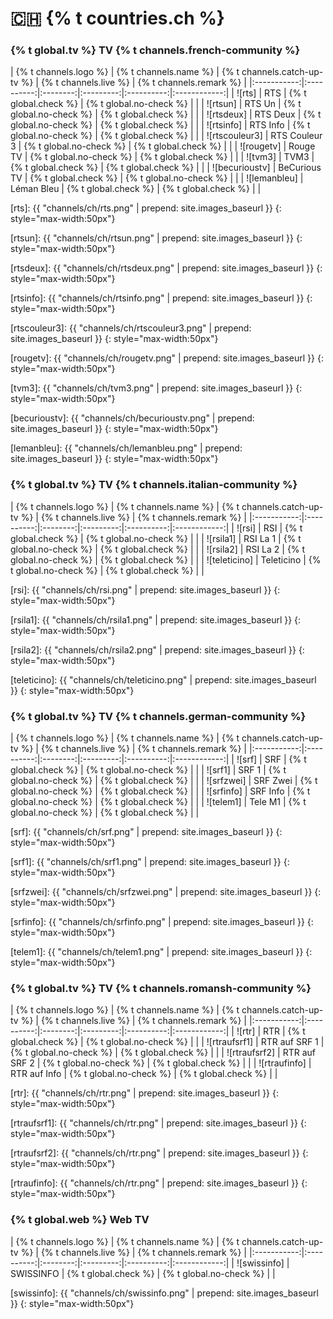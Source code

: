 # 🇨🇭 {% t countries.ch %}

### {% t global.tv %} TV {% t channels.french-community %}

<!-- Logo - Name - Replay? - Live TV? - Remark -->

| {% t channels.logo %} | {% t channels.name %} | {% t channels.catch-up-tv %} | {% t channels.live %} | {% t channels.remark %} |
|:-----------:|:----------:|:--------:|:---------:|:----------:|:------------:|
| ![rts] | RTS | {% t global.check %}  | {% t global.no-check %} | |
| ![rtsun] | RTS Un | {% t global.no-check %}  | {% t global.check %} | |
| ![rtsdeux] | RTS Deux | {% t global.no-check %}  | {% t global.check %} | |
| ![rtsinfo] | RTS Info | {% t global.no-check %}  | {% t global.check %} | |
| ![rtscouleur3] | RTS Couleur 3 | {% t global.no-check %}  | {% t global.check %} | |
| ![rougetv] | Rouge TV | {% t global.no-check %}  | {% t global.check %} | |
| ![tvm3] | TVM3 | {% t global.check %}  | {% t global.check %} | |
| ![becurioustv] | BeCurious TV | {% t global.check %}  | {% t global.no-check %} | |
| ![lemanbleu] | Léman Bleu | {% t global.check %}  | {% t global.check %} | |




[rts]: {{ "channels/ch/rts.png" | prepend: site.images_baseurl }}
{: style="max-width:50px"}

[rtsun]: {{ "channels/ch/rtsun.png" | prepend: site.images_baseurl }}
{: style="max-width:50px"}

[rtsdeux]: {{ "channels/ch/rtsdeux.png" | prepend: site.images_baseurl }}
{: style="max-width:50px"}

[rtsinfo]: {{ "channels/ch/rtsinfo.png" | prepend: site.images_baseurl }}
{: style="max-width:50px"}

[rtscouleur3]: {{ "channels/ch/rtscouleur3.png" | prepend: site.images_baseurl }}
{: style="max-width:50px"}

[rougetv]: {{ "channels/ch/rougetv.png" | prepend: site.images_baseurl }}
{: style="max-width:50px"}

[tvm3]: {{ "channels/ch/tvm3.png" | prepend: site.images_baseurl }}
{: style="max-width:50px"}

[becurioustv]: {{ "channels/ch/becurioustv.png" | prepend: site.images_baseurl }}
{: style="max-width:50px"}

[lemanbleu]: {{ "channels/ch/lemanbleu.png" | prepend: site.images_baseurl }}
{: style="max-width:50px"}




### {% t global.tv %} TV {% t channels.italian-community %}

<!-- Logo - Name - Replay? - Live TV? - Remark -->

| {% t channels.logo %} | {% t channels.name %} | {% t channels.catch-up-tv %} | {% t channels.live %} | {% t channels.remark %} |
|:-----------:|:----------:|:--------:|:---------:|:----------:|:------------:|
| ![rsi] | RSI | {% t global.check %}  | {% t global.no-check %} | |
| ![rsila1] | RSI La 1 | {% t global.no-check %}  | {% t global.check %} | |
| ![rsila2] | RSI La 2 | {% t global.no-check %}  | {% t global.check %} | |
| ![teleticino] | Teleticino | {% t global.no-check %}  | {% t global.check %} | |



[rsi]: {{ "channels/ch/rsi.png" | prepend: site.images_baseurl }}
{: style="max-width:50px"}

[rsila1]: {{ "channels/ch/rsila1.png" | prepend: site.images_baseurl }}
{: style="max-width:50px"}

[rsila2]: {{ "channels/ch/rsila2.png" | prepend: site.images_baseurl }}
{: style="max-width:50px"}

[teleticino]: {{ "channels/ch/teleticino.png" | prepend: site.images_baseurl }}
{: style="max-width:50px"}


### {% t global.tv %} TV {% t channels.german-community %}

<!-- Logo - Name - Replay? - Live TV? - Remark -->

| {% t channels.logo %} | {% t channels.name %} | {% t channels.catch-up-tv %} | {% t channels.live %} | {% t channels.remark %} |
|:-----------:|:----------:|:--------:|:---------:|:----------:|:------------:|
| ![srf] | SRF | {% t global.check %}  | {% t global.no-check %} | |
| ![srf1] | SRF 1 | {% t global.no-check %}  | {% t global.check %} | |
| ![srfzwei] | SRF Zwei | {% t global.no-check %}  | {% t global.check %} | |
| ![srfinfo] | SRF Info | {% t global.no-check %}  | {% t global.check %} | |
| ![telem1] | Tele M1 | {% t global.no-check %}  | {% t global.check %} | |


[srf]: {{ "channels/ch/srf.png" | prepend: site.images_baseurl }}
{: style="max-width:50px"}

[srf1]: {{ "channels/ch/srf1.png" | prepend: site.images_baseurl }}
{: style="max-width:50px"}

[srfzwei]: {{ "channels/ch/srfzwei.png" | prepend: site.images_baseurl }}
{: style="max-width:50px"}

[srfinfo]: {{ "channels/ch/srfinfo.png" | prepend: site.images_baseurl }}
{: style="max-width:50px"}

[telem1]: {{ "channels/ch/telem1.png" | prepend: site.images_baseurl }}
{: style="max-width:50px"}




### {% t global.tv %} TV {% t channels.romansh-community %}

<!-- Logo - Name - Replay? - Live TV? - Remark -->

| {% t channels.logo %} | {% t channels.name %} | {% t channels.catch-up-tv %} | {% t channels.live %} | {% t channels.remark %} |
|:-----------:|:----------:|:--------:|:---------:|:----------:|:------------:|
| ![rtr] | RTR | {% t global.check %}  | {% t global.no-check %} | |
| ![rtraufsrf1] | RTR auf SRF 1 | {% t global.no-check %}  | {% t global.check %} | |
| ![rtraufsrf2] | RTR auf SRF 2 | {% t global.no-check %}  | {% t global.check %} | |
| ![rtraufinfo] | RTR auf Info | {% t global.no-check %}  | {% t global.check %} | |


[rtr]: {{ "channels/ch/rtr.png" | prepend: site.images_baseurl }}
{: style="max-width:50px"}

[rtraufsrf1]: {{ "channels/ch/rtr.png" | prepend: site.images_baseurl }}
{: style="max-width:50px"}

[rtraufsrf2]: {{ "channels/ch/rtr.png" | prepend: site.images_baseurl }}
{: style="max-width:50px"}

[rtraufinfo]: {{ "channels/ch/rtr.png" | prepend: site.images_baseurl }}
{: style="max-width:50px"}



### {% t global.web %} Web TV

<!-- Logo - Name - Replay? - Live TV? - Remark -->

| {% t channels.logo %} | {% t channels.name %} | {% t channels.catch-up-tv %} | {% t channels.live %} | {% t channels.remark %} |
|:-----------:|:----------:|:--------:|:---------:|:----------:|:------------:|
| ![swissinfo] | SWISSINFO | {% t global.check %}  | {% t global.no-check %} | |


[swissinfo]: {{ "channels/ch/swissinfo.png" | prepend: site.images_baseurl }}
{: style="max-width:50px"}


